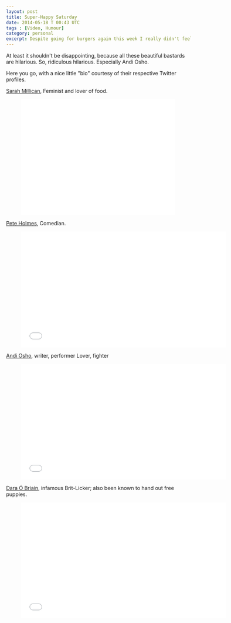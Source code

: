 ```yaml
---
layout: post
title: Super-Happy Saturday
date: 2014-05-18 T 00:43 UTC
tags : [Video, Humour]
category: personal
excerpt: Despite going for burgers again this week I really didn't feel like writing about it. So instead of that, you get a post with videos of stand-up comedians. That's not disappointing, right?
---
```

At least it shouldn't be disappointing, because all these beautiful bastards are hilarious. So, ridiculous hilarious. Especially Andi Osho.

Here you go, with a nice little "bio" courtesy of their respective Twitter profiles.

[Sarah Millican][sarah], Feminist and lover of food.

<div>
<figure class="media-video">
	<iframe width="420" height="315" src="//www.youtube.com/embed/QqA2wUNV9Hs?rel=0" frameborder="0" allowfullscreen> </iframe>
</figure>
</div>

[Pete Holmes][pete], Comedian.

<div>
<figure class="media-video">
	<iframe width="560" height="315" src="//www.youtube.com/embed/ZR7qi7tBaYY?rel=0" frameborder="0" allowfullscreen> </iframe>
</figure>
</div>

[Andi Osho][andi], writer, performer Lover, fighter 

<div>
<figure class="media-video">
	<iframe width="560" height="315" src="//www.youtube.com/embed/hGnTfZkZtEU?rel=0" frameborder="0" allowfullscreen> </iframe>
</figure>
</div>

[Dara Ó Briain][dara], infamous Brit-Licker; also been known to hand out free puppies.

<div>
<figure class="media-video">
	<iframe width="560" height="315" src="//www.youtube.com/embed/s1rnqaXZC5w?rel=0" frameborder="0" allowfullscreen> </iframe>
</figure>
</div>

[pete]: https://twitter.com/peteholmes
[dara]: https://twitter.com/daraobriain
[sarah]: https://twitter.com/SarahMillican75
[andi]: https://twitter.com/andiosho